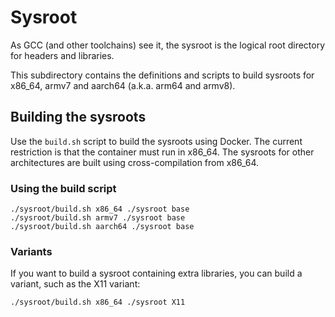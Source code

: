 # Sysroot

As GCC (and other toolchains) see it, the sysroot is the logical root directory for headers and
libraries.

This subdirectory contains the definitions and scripts to build sysroots for x86_64, armv7 and
aarch64 (a.k.a. arm64 and armv8).

## Building the sysroots

Use the `build.sh` script to build the sysroots using Docker. The current restriction is
that the container must run in x86_64. The sysroots for other architectures are built using
cross-compilation from x86_64.

### Using the build script

```shell
./sysroot/build.sh x86_64 ./sysroot base
./sysroot/build.sh armv7 ./sysroot base
./sysroot/build.sh aarch64 ./sysroot base
```

### Variants

If you want to build a sysroot containing extra libraries, you can build a variant, such as the X11
variant:

```shell
./sysroot/build.sh x86_64 ./sysroot X11
```
